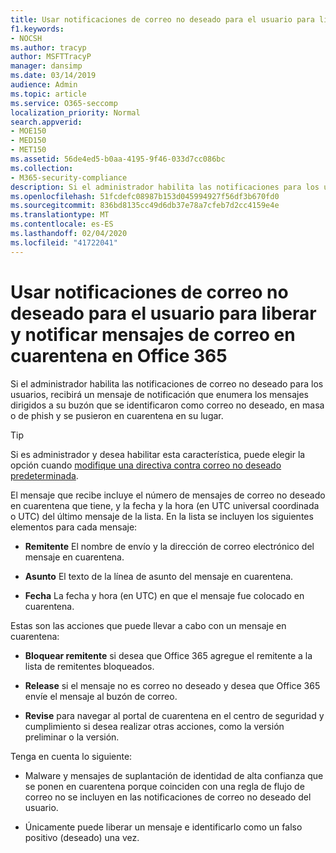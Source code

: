 ```yaml
---
title: Usar notificaciones de correo no deseado para el usuario para liberar y notificar mensajes de correo en cuarentena en Office 365
f1.keywords:
- NOCSH
ms.author: tracyp
author: MSFTTracyP
manager: dansimp
ms.date: 03/14/2019
audience: Admin
ms.topic: article
ms.service: O365-seccomp
localization_priority: Normal
search.appverid:
- MOE150
- MED150
- MET150
ms.assetid: 56de4ed5-b0aa-4195-9f46-033d7cc086bc
ms.collection:
- M365-security-compliance
description: Si el administrador habilita las notificaciones para los usuarios, recibirá un mensaje de notificación que enumera los mensajes enviados a su buzón que se identificaron como correo no deseado, en masa o de suplantación de identidad. Puede liberar o informar de los mensajes después de recibir la notificación.
ms.openlocfilehash: 51fcdefc08987b153d045994927f56df3b670fd0
ms.sourcegitcommit: 836bd8135cc49d6db37e78a7cfeb7d2cc4159e4e
ms.translationtype: MT
ms.contentlocale: es-ES
ms.lasthandoff: 02/04/2020
ms.locfileid: "41722041"
---
```

# <a name="use-user-spam-notifications-to-release-and-report-quarantined-messages-in-office-365"></a>Usar notificaciones de correo no deseado para el usuario para liberar y notificar mensajes de correo en cuarentena en Office 365

Si el administrador habilita las notificaciones de correo no deseado para los usuarios, recibirá un mensaje de notificación que enumera los mensajes dirigidos a su buzón que se identificaron como correo no deseado, en masa o de phish y se pusieron en cuarentena en su lugar.

> [!TIP]
> Si es administrador y desea habilitar esta característica, puede elegir la opción cuando [modifique una directiva contra correo no deseado predeterminada](configure-your-spam-filter-policies.md).

El mensaje que recibe incluye el número de mensajes de correo no deseado en cuarentena que tiene, y la fecha y la hora (en UTC universal coordinada o UTC) del último mensaje de la lista. En la lista se incluyen los siguientes elementos para cada mensaje:

- **Remitente** El nombre de envío y la dirección de correo electrónico del mensaje en cuarentena.

- **Asunto** El texto de la línea de asunto del mensaje en cuarentena.

- **Fecha** La fecha y hora (en UTC) en que el mensaje fue colocado en cuarentena.

Estas son las acciones que puede llevar a cabo con un mensaje en cuarentena:

- **Bloquear remitente** si desea que Office 365 agregue el remitente a la lista de remitentes bloqueados.

- **Release** si el mensaje no es correo no deseado y desea que Office 365 envíe el mensaje al buzón de correo.

- **Revise** para navegar al portal de cuarentena en el centro de seguridad y cumplimiento si desea realizar otras acciones, como la versión preliminar o la versión.

Tenga en cuenta lo siguiente:

- Malware y mensajes de suplantación de identidad de alta confianza que se ponen en cuarentena porque coinciden con una regla de flujo de correo no se incluyen en las notificaciones de correo no deseado del usuario. 

- Únicamente puede liberar un mensaje e identificarlo como un falso positivo (deseado) una vez.
